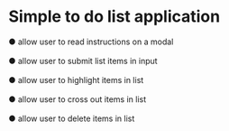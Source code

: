 # Simple to do list application
● allow user to read instructions on a modal
<br /><br />
● allow user to submit list items in input
<br /><br />
● allow user to highlight items in list
<br /><br />
● allow user to cross out items in list
<br /><br />
● allow user to delete items in list
<br /><br />